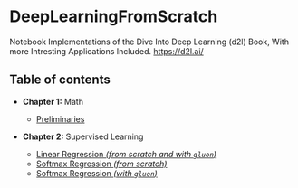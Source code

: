 # DeepLearningFromScratch

Notebook Implementations of the Dive Into Deep Learning (d2l) Book, With more Intresting Applications Included.
https://d2l.ai/


## Table of contents


* **Chapter 1:** Math
    * [Preliminaries](https://github.com/KiLJ4EdeN/Mxnet_AddOns/blob/master/Preliminaries/preliminarities.ipynb)
    

* **Chapter 2:** Supervised Learning
    * [Linear Regression *(from scratch and with ``gluon``)*](https://github.com/KiLJ4EdeN/Mxnet_AddOns/blob/master/LinearNeuralNetworks/LinearRegressionFromScratchGluon.ipynb)
    * [Softmax Regression *(from scratch)*](https://github.com/KiLJ4EdeN/Mxnet_AddOns/blob/master/LinearNeuralNetworks/SoftmaxRegressionFromScratch.ipynb)
    * [Softmax Regression *(with ``gluon``)*](https://github.com/KiLJ4EdeN/Mxnet_AddOns/blob/master/LinearNeuralNetworks/SoftmaxRegressionGluon.ipynb)
